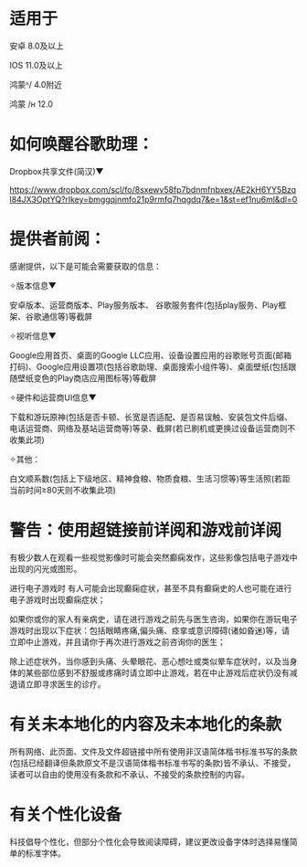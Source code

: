 # 适用于

安卓 8.0及以上

IOS 11.0及以上

鸿蒙ᴬ/  4.0附近

鸿蒙 /ʜ 12.0

# 如何唤醒谷歌助理：

Dropbox共享文件(简汉)▼

https://www.dropbox.com/scl/fo/8sxewv58fp7bdnmfnbxex/AE2kH6YY5Bzql84JX3OptYQ?rlkey=bmggqjnmfo21p9rmfq7hqgdq7&e=1&st=ef1nu6ml&dl=0

# 提供者前阅：

感谢提供，以下是可能会需要获取的信息：

✧版本信息▼

安卓版本、运营商版本、Play服务版本、
谷歌服务套件(包括play服务、Play框架、谷歌通信等)等截屏

✧视听信息▼

Google应用首页、桌面的Google LLC应用、设备设置应用的谷歌账号页面(邮箱打码)、Google应用设置项(包括谷歌助理、桌面搜索小组件等)、桌面壁纸(包括跟随壁纸变色的Play商店应用图标等)等截屏

✧硬件和运营商UI信息▼

下载和游玩原神(包括是否卡顿、长宽是否适配、是否易误触、安装包文件后缀、电话运营商、网络及基站运营商等)等录、截屏(若已刷机或更换过设备运营商则不收集此项)

✧其他：

白文顺系数(包括上下级地区、精神食粮、物质食粮、生活习惯等)等生活照(若距当前时间≥80天则不收集此项)

# 警告：使用超链接前详阅和游戏前详阅

有极少数人在观看一些视觉影像时可能会突然癫痫发作，这些影像包括电子游戏中出现的闪光或图形。

进行电子游戏时 有人可能会出现癫痫症状，甚至不具有癫痫史的人也可能在进行电子游戏时出现癫痫症状；

如果你或你的家人有亲病史，请在进行游戏之前先与医生咨询，如果你在游玩电子游戏时出现以下症状：包括眼睛疼痛,偏头痛、痉挛或意识障碍(诸如昏迷)等，请立即中止游戏，并且请你于再次进行游戏之前咨询你的医生；

除上述症状外，当你感到头痛、头晕眼花、恶心想吐或类似晕车症状时，以及当身体的某些部位感到不舒服或疼痛时请立即中止游戏，若在中止游戏后症状仍没有减退请立即寻求医生的诊疗。

# 有关未本地化的内容及未本地化的条款

所有网络、此页面、文件及文件超链接中所有使用非汉语简体楷书标准书写的条款(包括已经翻译但条款原文不是汉语简体楷书标准书写的条款)皆不承认、不接受，读者可以自由的使用没有条款和不承认、不接受的条款控制的内容。

# 有关个性化设备

科技倡导个性化，但部分个性化会导致阅读障碍，建议更改设备字体时选择易懂简单的标准字体。




